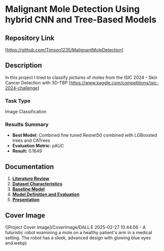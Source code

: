 # Malignant Mole Detection Using hybrid CNN and Tree-Based Models

## Repository Link

[https://github.com/Timson1235/MalignantMoleDetection]

## Description

In this project I tried to classify pictures of moles from the ISIC 2024 - Skin Cancer Detection with 3D-TBP
[https://www.kaggle.com/competitions/isic-2024-challenge]

### Task Type

Image Classification

### Results Summary

- **Best Model:** Combined fine tuned Resnet50 combined with LGBoosted trees and CATrees
- **Evaluation Metric:** pAUC
- **Result:** 0.1649

## Documentation

1. **[Literature Review](0_LiteratureReview/README.md)**
2. **[Dataset Characteristics](1_DatasetCharacteristics/exploratory_data_analysis.ipynb)**
3. **[Baseline Model](2_BaselineModel/baseline_model.ipynb)**
4. **[Model Definition and Evaluation](3_Model/model_definition_evaluation)**
5. **[Presentation](4_Presentation/README.md)**

## Cover Image

![Project Cover Image](CoverImage/DALL·E 2025-02-27 10.44.06 - A futuristic robot examining a mole on a healthy patient's arm in a medical setting. The robot has a sleek, advanced design with glowing blue eyes and.webp)
